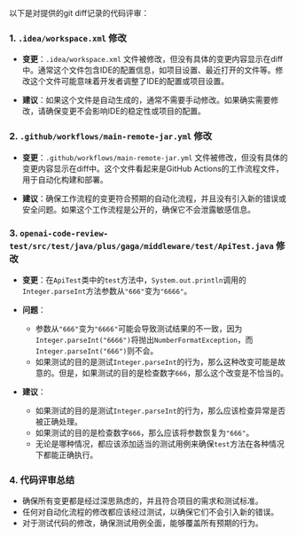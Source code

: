 以下是对提供的git diff记录的代码评审：

### 1. `.idea/workspace.xml` 修改

- **变更**：`.idea/workspace.xml` 文件被修改，但没有具体的变更内容显示在diff中。通常这个文件包含IDE的配置信息，如项目设置、最近打开的文件等。修改这个文件可能意味着开发者调整了IDE的配置或项目设置。

- **建议**：如果这个文件是自动生成的，通常不需要手动修改。如果确实需要修改，请确保变更不会影响IDE的稳定性或项目的配置。

### 2. `.github/workflows/main-remote-jar.yml` 修改

- **变更**：`.github/workflows/main-remote-jar.yml` 文件被修改，但没有具体的变更内容显示在diff中。这个文件看起来是GitHub Actions的工作流程文件，用于自动化构建和部署。

- **建议**：确保工作流程的变更符合预期的自动化流程，并且没有引入新的错误或安全问题。如果这个工作流程是公开的，确保它不会泄露敏感信息。

### 3. `openai-code-review-test/src/test/java/plus/gaga/middleware/test/ApiTest.java` 修改

- **变更**：在`ApiTest`类中的`test`方法中，`System.out.println`调用的`Integer.parseInt`方法参数从`"666"`变为`"6666"`。

- **问题**：
  - 参数从`"666"`变为`"6666"`可能会导致测试结果的不一致，因为`Integer.parseInt("6666")`将抛出`NumberFormatException`，而`Integer.parseInt("666")`则不会。
  - 如果测试的目的是测试`Integer.parseInt`的行为，那么这种改变可能是故意的。但是，如果测试的目的是检查数字`666`，那么这个改变是不恰当的。

- **建议**：
  - 如果测试的目的是测试`Integer.parseInt`的行为，那么应该检查异常是否被正确处理。
  - 如果测试的目的是检查数字`666`，那么应该将参数恢复为`"666"`。
  - 无论是哪种情况，都应该添加适当的测试用例来确保`test`方法在各种情况下都能正确执行。

### 4. 代码评审总结

- 确保所有变更都是经过深思熟虑的，并且符合项目的需求和测试标准。
- 任何对自动化流程的修改都应该经过测试，以确保它们不会引入新的错误。
- 对于测试代码的修改，确保测试用例全面，能够覆盖所有预期的行为。